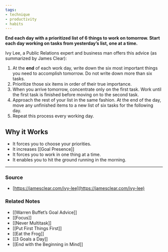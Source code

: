 ```yaml
---
tags:
- technique
- productivity
- habits
---
```

**End each day with a prioritized list of 6 things to work on tomorrow. Start each day working on tasks from yesterday’s list, one at a time.**

Ivy Lee, a Public Relations expert and business man offers this advice (as summarized by James Clear):

1. At the **end** of each work day, write down the six most important things you need to accomplish tomorrow. Do not write down more than six tasks.
2. Prioritize those six items in order of their true importance.
3. When you arrive tomorrow, concentrate only on the first task. Work until the first task is finished before moving on to the second task.
4. Approach the rest of your list in the same fashion. At the end of the day, move any unfinished items to a new list of six tasks for the following day.
5. Repeat this process every working day.

## Why it Works
- It forces you to choose your priorities.
- It increases [[Goal Presence]]
- It forces you to work in one thing at a time.
- It enables you to hit the ground running in the morning.

---
### Source
- [https://jamesclear.com/ivy-lee](https://jamesclear.com/ivy-lee)

### Related Notes
- [[Warren Buffet’s Goal Advice]] 
- [[Focus]]
- [[Never Multitask]] 
- [[Put First Things First]] 
- [[Eat the Frog]] 
- [[3 Goals a Day]]
- [[End with the Beginning in Mind]]